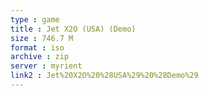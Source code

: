 ```yaml
---
type : game
title : Jet X2O (USA) (Demo)
size : 746.7 M
format : iso
archive : zip
server : myrient
link2 : Jet%20X2O%20%28USA%29%20%28Demo%29
---
```

